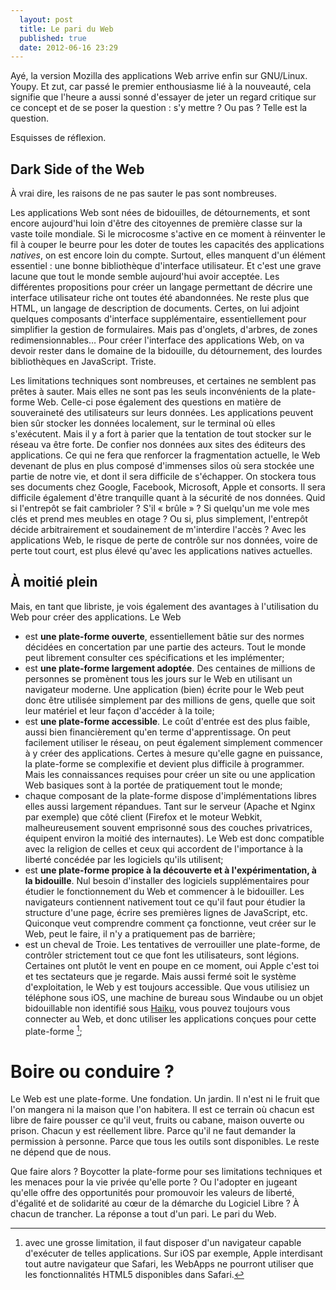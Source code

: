 ```yaml
---
  layout: post
  title: Le pari du Web
  published: true
  date: 2012-06-16 23:29
---
```


Ayé, la version Mozilla des applications Web arrive enfin sur GNU/Linux. Youpy. Et zut, car passé le premier enthousiasme lié à la nouveauté, cela signifie que l'heure a aussi sonné d'essayer de jeter un regard critique sur ce concept et de se poser la question : s'y mettre ? Ou pas ? Telle est la question.

Esquisses de réflexion.

## Dark Side of the Web

À vrai dire, les raisons de ne pas sauter le pas sont nombreuses.

Les applications Web sont nées de bidouilles, de détournements, et sont encore aujourd'hui loin d'être des citoyennes de première classe sur la vaste toile mondiale. Si le microcosme s'active en ce moment à réinventer le fil à couper le beurre pour les doter de toutes les capacités des applications *natives*, on est encore loin du compte. Surtout, elles manquent d'un élément essentiel : une bonne bibliothèque d'interface utilisateur. Et c'est une grave lacune que tout le monde semble aujourd'hui avoir acceptée. Les différentes propositions pour créer un langage permettant de décrire une interface utilisateur riche ont toutes été abandonnées. Ne reste plus que HTML, un langage de description de documents. Certes, on lui adjoint quelques composants d'interface supplémentaire, essentiellement pour simplifier la gestion de formulaires. Mais pas d'onglets, d'arbres, de zones redimensionnables… Pour créer l'interface des applications Web, on va devoir rester dans le domaine de la bidouille, du détournement, des lourdes bibliothèques en JavaScript. Triste.

Les limitations techniques sont nombreuses, et certaines ne semblent pas prêtes à sauter. Mais elles ne sont pas les seuls inconvénients de la plate-forme Web. Celle-ci pose également des questions en matière de souveraineté des utilisateurs sur leurs données. Les applications peuvent bien sûr stocker les données localement, sur le terminal où elles s'exécutent. Mais il y a fort à parier que la tentation de tout stocker sur le réseau va être forte. De confier nos données aux sites des éditeurs des applications. Ce qui ne fera que renforcer la fragmentation actuelle, le Web devenant de plus en plus composé d'immenses silos où sera stockée une partie de notre vie, et dont il sera difficile de s'échapper. On stockera tous ses documents chez Google, Facebook, Microsoft, Apple et consorts. Il sera difficile également d'être tranquille quant à la sécurité de nos données. Quid si l'entrepôt se fait cambrioler ? S'il « brûle » ? Si quelqu'un me vole mes clés et prend mes meubles en otage ? Ou si, plus simplement, l'entrepôt décide arbitrairement et soudainement de m'interdire l'accès ? Avec les applications Web, le risque de perte de contrôle sur nos données, voire de perte tout court, est plus élevé qu'avec les applications natives actuelles.

## À moitié plein

Mais, en tant que libriste, je vois également des avantages à l'utilisation du Web pour créer des applications. Le Web

* est **une plate-forme ouverte**, essentiellement bâtie sur des normes décidées en concertation par une partie des acteurs. Tout le monde peut librement consulter ces spécifications et les implémenter;
* est **une plate-forme largement adoptée**. Des centaines de millions de personnes se promènent tous les jours sur le Web en utilisant un navigateur moderne. Une application (bien) écrite pour le Web peut donc être utilisée simplement par des millions de gens, quelle que soit leur matériel et leur façon d'accéder à la toile;
* est **une plate-forme accessible**. Le coût d'entrée est des plus faible, aussi bien financièrement qu'en terme d'apprentissage. On peut facilement utiliser le réseau, on peut également simplement commencer à y créer des applications. Certes à mesure qu'elle gagne en puissance, la plate-forme se complexifie et devient plus difficile à programmer. Mais les connaissances requises pour créer un site ou une application Web basiques sont à la portée de pratiquement tout le monde;
* chaque composant de la plate-forme dispose d'implémentations libres elles aussi largement répandues. Tant sur le serveur (Apache et Nginx par exemple) que côté client (Firefox et le moteur Webkit, malheureusement souvent emprisonné sous des couches privatrices, équipent environ la moitié des internautes). Le Web est donc compatible avec la religion de celles et ceux qui accordent de l'importance à la liberté concédée par les logiciels qu'ils utilisent;
* est **une plate-forme propice à la découverte et à l'expérimentation, à la bidouille**. Nul besoin d'installer des logiciels supplémentaires pour étudier le fonctionnement du Web et commencer à le bidouiller. Les navigateurs contiennent nativement tout ce qu'il faut pour étudier la structure d'une page, écrire ses premières lignes de JavaScript, etc. Quiconque veut comprendre comment ça fonctionne, veut créer sur le Web, peut le faire, il n'y a pratiquement pas de barrière;
* est un cheval de Troie. Les tentatives de verrouiller une plate-forme, de contrôler strictement tout ce que font les utilisateurs, sont légions. Certaines ont plutôt le vent en poupe en ce moment, oui Apple c'est toi et tes sectateurs que je regarde. Mais aussi fermé soit le système d'exploitation, le Web y est toujours accessible. Que vous utilisiez un téléphone sous iOS, une machine de bureau sous Windaube ou un objet bidouillable non identifié sous [Haiku](http://haiku-os.org/), vous pouvez toujours vous connecter au Web, et donc utiliser les applications conçues pour cette plate-forme [^browser];

[^browser]: avec une grosse limitation, il faut disposer d'un navigateur capable d'exécuter de telles applications. Sur iOS par exemple, Apple interdisant tout autre navigateur que Safari, les WebApps ne pourront utiliser que les fonctionnalités HTML5 disponibles dans Safari.

# Boire ou conduire ?

Le Web est une plate-forme. Une fondation. Un jardin. Il n'est ni le fruit que l'on mangera ni la maison que l'on habitera. Il est ce terrain où chacun est libre de faire pousser ce qu'il veut, fruits ou cabane, maison ouverte ou prison. Chacun y est réellement libre. Parce qu'il ne faut demander la permission à personne. Parce que tous les outils sont disponibles. Le reste ne dépend que de nous.

Que faire alors ? Boycotter la plate-forme pour ses limitations techniques et les menaces pour la vie privée qu'elle porte ? Ou l'adopter en jugeant qu'elle offre des opportunités pour promouvoir les valeurs de liberté, d'égalité et de solidarité au cœur de la démarche du Logiciel Libre ? À chacun de trancher. La réponse a tout d'un pari. Le pari du Web.


